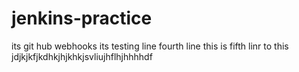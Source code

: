 # jenkins-practice
its git hub webhooks
its testing line
fourth line
this is fifth linr to this jdjkjkfjkdhkjhjkhkjsvliujhflhjhhhhdf
